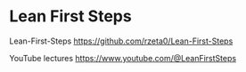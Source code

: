 # Lean First Steps

Lean-First-Steps <https://github.com/rzeta0/Lean-First-Steps>

YouTube lectures <https://www.youtube.com/@LeanFirstSteps>
